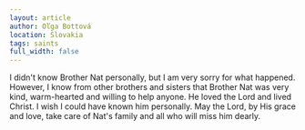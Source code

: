```yaml
---
layout: article
author: Oľga Bottová
location: Slovakia
tags: saints
full_width: false
---
```

I didn't know Brother Nat personally, but I am very sorry for what happened. However, I know from other brothers and sisters that Brother Nat was very kind, warm-hearted and willing to help anyone. He loved the Lord and lived Christ. I wish I could have known him personally. May the Lord, by His grace and love, take care of Nat's family and all who will miss him dearly.
